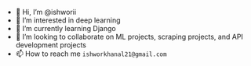 - 👋 Hi, I’m @ishworii
- 👀 I’m interested in deep learning
- 🌱 I’m currently learning Django
- 💞️ I’m looking to collaborate on ML projects, scraping projects, and API development projects
- 📫 How to reach me `ishworkhanal21@gmail.com`

<!---
ishworii/ishworii is a ✨ special ✨ repository because its `README.md` (this file) appears on your GitHub profile.
You can click the Preview link to take a look at your changes.
--->
